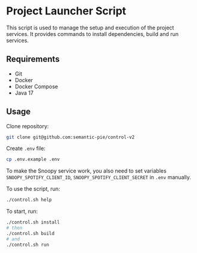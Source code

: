 # Project Launcher Script

This script is used to manage the setup and execution of the project services. It provides commands to install dependencies, build and run services.

## Requirements

- Git
- Docker
- Docker Compose
- Java 17

## Usage

Clone repository:

```bash
git clone git@github.com:semantic-pie/control-v2
````

Create `.env` file:

```bash
cp .env.example .env
```

To make the Snoopy service work, you also need to set variables `SNOOPY_SPOTIFY_CLIENT_ID`, `SNOOPY_SPOTIFY_CLIENT_SECRET` in `.env` manually.

To use the script, run:

```bash
./control.sh help
```

To start, run:

```bash
./control.sh install
# then
./control.sh build
# and
./control.sh run
```

